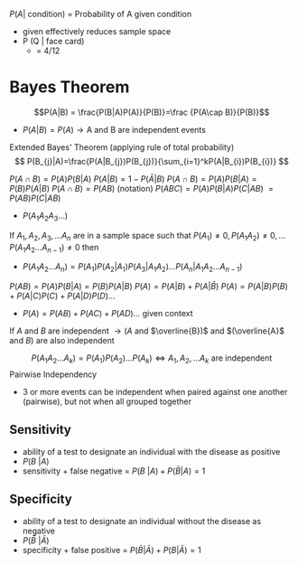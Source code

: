 
$P(A | \text{ condition})$ = Probability of A given condition
- given effectively reduces sample space
- P (Q | face card)
	- = 4/12
# Bayes Theorem
$$P(A|B) = \frac{P(B|A)P(A)}{P(B)}=\frac {P(A\cap B)}{P(B)}$$
- $P(A|B) = P(A) \to \text{A and B are independent events}$

Extended Bayes' Theorem (applying rule of total probability)
$$
P(B_{j}|A)=\frac{P(A|B_{j})P(B_{j})}{\sum_{i=1}^kP(A|B_{i})P(B_{i})}
$$


$P(A\cap B) = P(A)P(B|A)$ 
$P(A|B) = 1 - P(\bar A|B)$
$P(A\cap B) = P(A)P(B|A) = P(B)P(A|B)$
$P(A\cap B)=P(AB)$ (notation)
$P (ABC) = P (A)P (B|A)P (C|AB)$ $=P(AB)P(C|AB)$
- $P(A_{1}A_{2}A_{3}\dots)$

If $A_{1},A_{2},A_{3},\dots A_{n}$ are in a sample space such that $P(A_{1})\neq0, P(A_{1}A_{2})\neq0,\dots P(A_{1}A_{2}\dots A_{{n-1}})\neq0$ then 
- $P(A_{1}A_{2}\dots A_{n})=P(A_{1})P(A_{2}|A_{1})P(A_{3}|A_{1}A_{2})\dots P(A_{n}|A_{1}A_{2}\dots A_{n-1})$

$P(AB) = P(A)P(B|A) = P(B)P(A|B)$
$P(A)=P(A|B)+P(A|\bar{B})$
$P(A)=P(A|B)P(B)+P(A|C)P(C)+P(A|D)P(D)\dots$
- $P(A)=P(AB)+P(AC)+P(AD)\dots$ given context


If $A$ and $B$ are independent $\to (A$ and $\overline{B})$ and $(\overline{A}$ and $B)$ are also independent

$$
P(A_{1}A_{2}\dots A_{k})=P(A_{1})P(A_{2})\dots P(A_{k}) \iff A_{1},A_{2},\dots A_{k} \text{ are independent}
$$
Pairwise Independency
- 3 or more events can be independent when paired against one another (pairwise), but not when all grouped together

## Sensitivity
- ability of a test to designate an individual with the disease as positive
- $P(B\ |A)$
- sensitivity + false negative = $P(B\ | A) + P(\bar{B} |  A) = 1$
## Specificity
- ability of a test to designate an individual without the disease as negative
- $P(\bar B\ | \bar A)$
- specificity + false positive = $P(\bar B | \bar A) + P(B|\bar A) = 1$